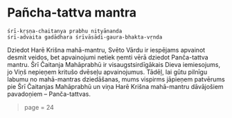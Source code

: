 # Pañcha-tattva mantra

    śrī-kṛṣṇa-chaitanya prabhu nityānanda
    śrī-advaita gadādhara śrīvāsādi-gaura-bhakta-vṛnda

Dziedot Harē Krišna mahā-mantru, Svēto Vārdu ir iespējams apvainot desmit veidos, bet apvainojumi netiek ņemti vērā dziedot Panča-tattva mantru. Šrī Čaitanja Mahāprabhū ir visaugstsirdīgākais Dieva iemiesojums, jo Viņš nepieņem kritušo dvēseļu apvainojumus. Tādēļ, lai gūtu pilnīgu labumu no mahā-mantras dziedāšanas, mums vispirms jāpieņem patvērums pie Šrī Čaitanjas Mahāprabhū un viņa Harē Krišna mahā-mantru dāvājošiem pavadoņiem – Panča-tattvas.  


> page = 24
